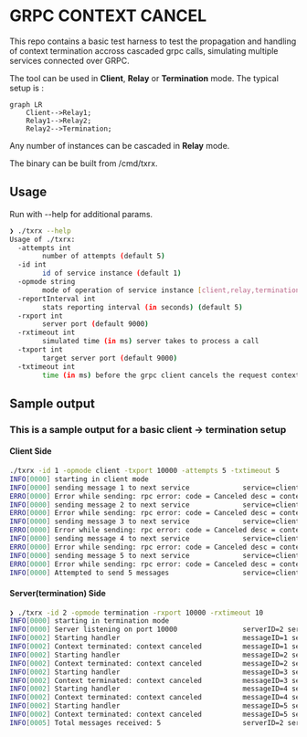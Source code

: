 # GRPC CONTEXT CANCEL 

This repo contains a basic test harness to test the propagation and handling of context termination accross cascaded grpc calls, simulating multiple services connected over GRPC.

The tool can be used in **Client**, **Relay** or **Termination** mode. The typical setup is :

```mermaid
graph LR
    Client-->Relay1;
    Relay1-->Relay2;
    Relay2-->Termination;
```

Any number of instances can be cascaded in **Relay** mode.

The binary can be built from /cmd/txrx. 


## Usage

Run with --help for additional params.

```bash
❯ ./txrx --help
Usage of ./txrx:
  -attempts int
    	number of attempts (default 5)
  -id int
    	id of service instance (default 1)
  -opmode string
    	mode of operation of service instance [client,relay,termination] (default "relay")
  -reportInterval int
    	stats reporting interval (in seconds) (default 5)
  -rxport int
    	server port (default 9000)
  -rxtimeout int
    	simulated time (in ms) server takes to process a call
  -txport int
    	target server port (default 9000)
  -txtimeout int
    	time (in ms) before the grpc client cancels the request context
```


## Sample output

### This is a sample output for a basic client -> termination setup

#### Client Side

```bash
./txrx -id 1 -opmode client -txport 10000 -attempts 5 -txtimeout 5
INFO[0000] starting in client mode
INFO[0000] sending message 1 to next service             service=client
ERRO[0000] Error while sending: rpc error: code = Canceled desc = context canceled  service=client
INFO[0000] sending message 2 to next service             service=client
ERRO[0000] Error while sending: rpc error: code = Canceled desc = context canceled  service=client
INFO[0000] sending message 3 to next service             service=client
ERRO[0000] Error while sending: rpc error: code = Canceled desc = context canceled  service=client
INFO[0000] sending message 4 to next service             service=client
ERRO[0000] Error while sending: rpc error: code = Canceled desc = context canceled  service=client
INFO[0000] sending message 5 to next service             service=client
ERRO[0000] Error while sending: rpc error: code = Canceled desc = context canceled  service=client
INFO[0000] Attempted to send 5 messages                  service=client
```


#### Server(termination) Side

```bash
❯ ./txrx -id 2 -opmode termination -rxport 10000 -rxtimeout 10
INFO[0000] starting in termination mode
INFO[0000] Server listening on port 10000                serverID=2 service=server
INFO[0002] Starting handler                              messageID=1 serverID=2 service=server
INFO[0002] Context terminated: context canceled          messageID=1 serverID=2 service=server
INFO[0002] Starting handler                              messageID=2 serverID=2 service=server
INFO[0002] Context terminated: context canceled          messageID=2 serverID=2 service=server
INFO[0002] Starting handler                              messageID=3 serverID=2 service=server
INFO[0002] Context terminated: context canceled          messageID=3 serverID=2 service=server
INFO[0002] Starting handler                              messageID=4 serverID=2 service=server
INFO[0002] Context terminated: context canceled          messageID=4 serverID=2 service=server
INFO[0002] Starting handler                              messageID=5 serverID=2 service=server
INFO[0002] Context terminated: context canceled          messageID=5 serverID=2 service=server
INFO[0005] Total messages received: 5                    serverID=2 service=server
```